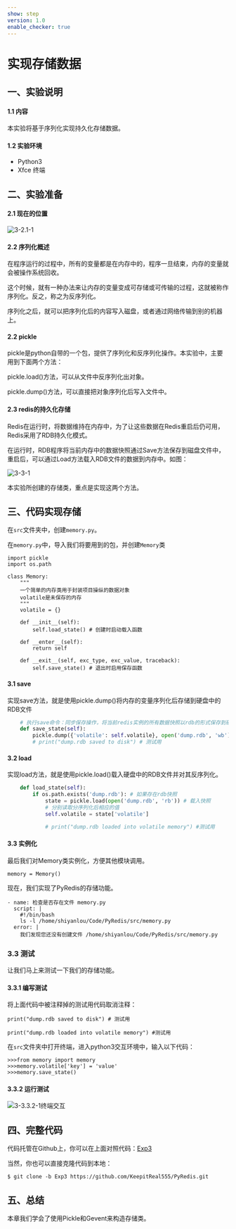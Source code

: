 ```yaml
---
show: step
version: 1.0
enable_checker: true
---
```


# 实现存储数据

## 一、实验说明

#### 1.1 内容

本实验将基于序列化实现持久化存储数据。

#### 1.2 实验环境

- Python3
- Xfce 终端


## 二、实验准备

#### 2.1 现在的位置

![3-2.1-1](https://doc.shiyanlou.com/document-uid731737labid7232timestamp1532688197588.png/wm)

#### 2.2 序列化概述

在程序运行的过程中，所有的变量都是在内存中的，程序一旦结束，内存的变量就会被操作系统回收。

这个时候，就有一种办法来让内存的变量变成可存储或可传输的过程，这就被称作序列化。反之，称之为反序列化。

序列化之后，就可以把序列化后的内容写入磁盘，或者通过网络传输到别的机器上。


#### 2.2 pickle

pickle是python自带的一个包，提供了序列化和反序列化操作。本实验中，主要用到下面两个方法：

pickle.load()方法，可以从文件中反序列化出对象。

pickle.dump()方法，可以直接把对象序列化后写入文件中。


#### 2.3 redis的持久化存储

Redis在运行时，将数据维持在内存中，为了让这些数据在Redis重启后仍可用，Redis采用了RDB持久化模式。

在运行时，RDB程序将当前内存中的数据快照通过Save方法保存到磁盘文件中，重启后，可以通过Load方法载入RDB文件的数据到内存中。如图：


![3-3-1](https://doc.shiyanlou.com/document-uid731737labid7232timestamp1532688206325.png/wm)


本实验所创建的存储类，重点是实现这两个方法。



## 三、代码实现存储

在`src`文件夹中，创建`memory.py`。

在`memory.py`中，导入我们将要用到的包，并创建`Memory`类

```
import pickle
import os.path

class Memory:
    """
    一个简单的内存类用于封装项目操纵的数据对象
    volatile是未保存的内存
    """
    volatile = {}

    def __init__(self):
        self.load_state() # 创建时启动载入函数

    def __enter__(self):
        return self
        
    def __exit__(self, exc_type, exc_value, traceback):
        self.save_state() # 退出时启用保存函数    
```



#### 3.1 save

实现save方法，就是使用pickle.dump()将内存的变量序列化后存储到硬盘中的RDB文件

```python
    # 执行save命令：同步保存操作，将当前redis实例的所有数据快照以rdb的形式保存到硬盘。
    def save_state(self):
        pickle.dump({'volatile': self.volatile}, open('dump.rdb', 'wb'))
        # print("dump.rdb saved to disk") # 测试用

```

#### 3.2 load 

实现load方法，就是使用pickle.load()载入硬盘中的RDB文件并对其反序列化。

```python
    def load_state(self):
        if os.path.exists('dump.rdb'): # 如果存在rdb快照
            state = pickle.load(open('dump.rdb', 'rb')) # 载入快照
            # 分别读取分序列化后相应的值
            self.volatile = state['volatile']

            # print("dump.rdb loaded into volatile memory") #测试用
```

#### 3.3 实例化

最后我们对Memory类实例化，方便其他模块调用。

```
memory = Memory()
```

现在，我们实现了PyRedis的存储功能。

```checker
- name: 检查是否存在文件 memory.py
  script: |
    #!/bin/bash
    ls -l /home/shiyanlou/Code/PyRedis/src/memory.py
  error: | 
    我们发现您还没有创建文件 /home/shiyanlou/Code/PyRedis/src/memory.py
```



### 3.3 测试

让我们马上来测试一下我们的存储功能。

#### 3.3.1 编写测试

将上面代码中被注释掉的测试用代码取消注释：

```
print("dump.rdb saved to disk") # 测试用

print("dump.rdb loaded into volatile memory") #测试用
```

在`src`文件夹中打开终端，进入python3交互环境中，输入以下代码：

```
>>>from memory import memory
>>>memory.volatile['key'] = 'value'
>>>memory.save_state()
```

#### 3.3.2 运行测试

![3-3.3.2-1终端交互](https://doc.shiyanlou.com/document-uid731737labid7232timestamp1532688211513.png/wm)

## 四、完整代码

代码托管在Github上，你可以在上面对照代码：[Exp3](https://github.com/KeepitReal555/PyRedis/tree/Exp3)

当然，你也可以直接克隆代码到本地：

```
$ git clone -b Exp3 https://github.com/KeepitReal555/PyRedis.git
```


## 五、总结

本章我们学会了使用Pickle和Gevent来构造存储类。

